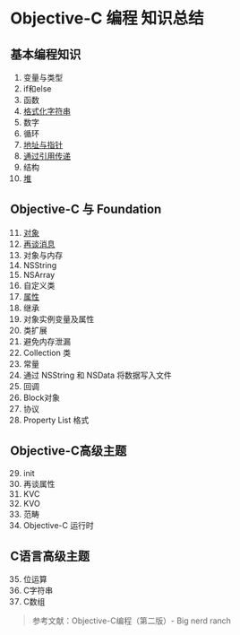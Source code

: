 # Objective-C 编程 知识总结

## 基本编程知识
1. 变量与类型
2. if和else
3. 函数
4. [格式化字符串](https://github.com/muyanbiao/Objective-C/tree/master/chapter4)
5. 数字
6. 循环
7. [地址与指针](https://github.com/muyanbiao/Objective-C/tree/master/chapter7)
8. [通过引用传递](https://github.com/muyanbiao/Objective-C/tree/master/chapter8)
9. 结构
10. [堆](https://github.com/muyanbiao/Objective-C/tree/master/chapter10)

## Objective-C 与 Foundation
11. [对象](https://github.com/muyanbiao/Objective-C/tree/master/chapter11)
12. [再谈消息](https://github.com/muyanbiao/Objective-C/tree/master/chapter12)
13. 对象与内存
14. NSString
15. NSArray
16. 自定义类
17. [属性](https://github.com/muyanbiao/Objective-C/tree/master/chapter17)
18. 继承
19. 对象实例变量及属性
20. 类扩展
21. 避免内存泄漏
22. Collection 类
23. 常量
24. 通过 NSString 和 NSData 将数据写入文件
25. 回调
26. Block对象
27. 协议
28. Property List 格式

## Objective-C高级主题
29. init
30. 再谈属性
31. KVC
32. KVO
33. 范畴
34. Objective-C 运行时

## C语言高级主题
35. 位运算
36. C字符串
37. C数组

> 参考文献：Objective-C编程（第二版）- Big nerd ranch

